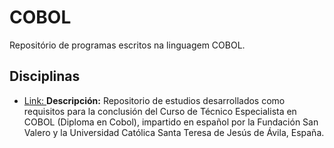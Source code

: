 # COBOL

Repositório de programas escritos na linguagem COBOL.  


## Disciplinas

* [Link: ](https://github.com/fermyno/mainframe/tree/main/COBOL/Cobol-technician-specialist)
  **Descripción:** Repositorio de estudios desarrollados como requisitos para la conclusión del Curso de Técnico Especialista en COBOL (Diploma en Cobol), impartido en español por la Fundación San Valero y la Universidad Católica Santa Teresa de Jesús de Ávila, España.  
